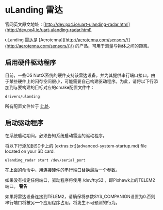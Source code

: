 # uLanding 雷达
官网英文原文地址：[http://dev.px4.io/uart-ulanding-radar.html](http://dev.px4.io/uart-ulanding-radar.html)

uLanding 雷达是 \[Aerotenna\]\([http://aerotenna.com/sensors/\](http://aerotenna.com/sensors/\)\) 的产品，可用于测量与物体之间的距离。
## 启用硬件驱动程序

目前，一些OS NuttX系统的硬件支持该雷达设备，并为其提供串行端口接口。由于某些硬件上的闪存空间很小，可能需要自己构建驱动程序。为此，请将以下行添加到与要构建的目标对应的cmake配置文件中：

```
drivers/ulanding
```

所有配置文件位于 [此处](https://github.com/PX4/Firmware/tree/master/cmake/configs).



##  启动驱动程序
在系统启动期间，必须告知系统启动雷达的驱动程序。

将以下行添加到SD卡上的 \[extras.txt\]\(advanced-system-startup.md\) file located on your SD card.

```
ulanding_radar start /dev/serial_port
```

在上面的命令中，用连接硬件的串行端口替换最后一个参数。

如果没有指定任何端口，驱动程序将使用 /dev/ttyS2 ，即Pixhawk上的TELEM2端口。
**警告**

如果将雷达设备连接到TELEM2，请确保将参数SYS_COMPANION设置为0.否则串行端口将被另一个应用程序占用，将发生不可预测的行为。

